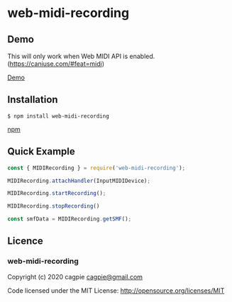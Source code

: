 # web-midi-recording

## Demo
This will only work when Web MIDI API is enabled.(https://caniuse.com/#feat=midi)

[Demo](https://cagpie.net/web-midi-recording/)

## Installation
```shell
$ npm install web-midi-recording
```
[npm](https://www.npmjs.com/package/web-midi-recording)

## Quick Example
```javascript
const { MIDIRecording } = require('web-midi-recording');

MIDIRecording.attachHandler(InputMIDIDevice);

MIDIRecording.startRecording();

MIDIRecording.stopRecording()

const smfData = MIDIRecording.getSMF();
```

## Licence

### web-midi-recording

Copyright (c) 2020 cagpie <cagpie@gmail.com>

Code licensed under the MIT License: http://opensource.org/licenses/MIT
